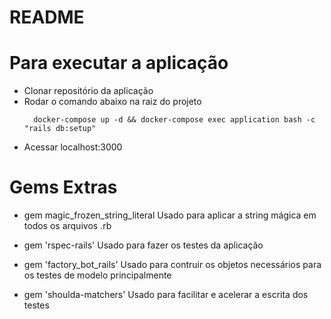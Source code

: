 # README

# Para executar a aplicação

  - Clonar repositório da aplicação
  - Rodar o comando abaixo na raiz do projeto
    ```
      docker-compose up -d && docker-compose exec application bash -c "rails db:setup"
    ```
  - Acessar localhost:3000


# Gems Extras
  - gem magic_frozen_string_literal
    Usado para aplicar a string mágica em todos os arquivos .rb

  - gem 'rspec-rails'
    Usado para fazer os testes da aplicação

  - gem 'factory_bot_rails'
    Usado para contruir os objetos necessários para os testes de modelo principalmente

  - gem 'shoulda-matchers'
    Usado para facilitar e acelerar a escrita dos testes
